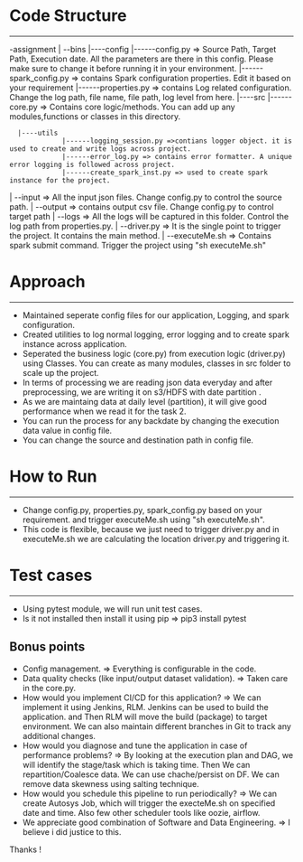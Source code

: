 # Code Structure
---
-assignment
|
--bins
      |----config
                 |------config.py => Source Path, Target Path, Execution date. All the parameters are there in this config. Please make sure to change it before running it in your environment.
                 |------spark_config.py => contains Spark configuration properties. Edit it based on your requirement 
                 |------properties.py => contains Log related configuration. Change the log path, file name, file path, log level from here.
      |----src
                 |------core.py => Contains core logic/methods. You can add up any modules,functions or classes in this directory.

      |----utils
                 |------logging_session.py =>contians logger object. it is used to create and write logs across project.
                 |------error_log.py => contains error formatter. A unique error logging is followed across project.
                 |------create_spark_inst.py => used to create spark instance for the project.
|
--input => All the input json files. Change config.py to control the source path.
|
--output => contains output csv file. Change config.py to control target path
|
--logs => All the logs will be captured in this folder. Control the log path from properties.py.
|
--driver.py => It is the single point to trigger the project. It contains the main method.
|
--executeMe.sh => Contains spark submit command. Trigger the project using "sh executeMe.sh"

# Approach
---
- Maintained seperate config files for our application, Logging, and spark configuration.
- Created utilities to log normal logging, error logging and to create spark instance across application.
- Seperated the business logic (core.py) from execution logic (driver.py) using Classes. You can create as many modules, classes in src folder to scale up the project. 
- In terms of processing we are reading json data everyday and after preprocessing, we are writing it on s3/HDFS with date partition .
- As we are maintaing data at daily level (partition), it will give good performance when we read it for the task 2.
- You can run the process for any backdate by changing the execution data value in config file.
- You can change the source and destination path in config file.

# How to Run
---
- Change config.py, properties.py, spark_config.py based on your requirement. and trigger executeMe.sh using "sh executeMe.sh".
- This code is flexible, because we just need to trigger driver.py and in executeMe.sh we are calculating the location driver.py and triggering it.

# Test cases
---
- Using pytest module, we will run unit test cases.
- Is it not installed then install it using pip => pip3 install pytest

## Bonus points
- Config management. => Everything is configurable in the code.
- Data quality checks (like input/output dataset validation). => Taken care in the core.py.
- How would you implement CI/CD for this application? => We can implement it using Jenkins, RLM. Jenkins can be used to build the application. and Then RLM will move the build (package) to target environment. We can also maintain different branches in Git to track any additional changes.
- How would you diagnose and tune the application in case of performance problems? => By looking at the execution plan and DAG, we will identify the stage/task which is taking time. Then We can repartition/Coalesce data. We can use chache/persist on DF. We can remove data skewness using salting technique.
- How would you schedule this pipeline to run periodically? => We can create Autosys Job, which will trigger the execteMe.sh on specified date and time. Also few other scheduler tools like oozie, airflow.
- We appreciate good combination of Software and Data Engineering. => I believe i did justice to this.



Thanks !
